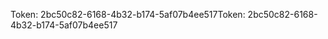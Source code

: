 <span data-ttu-id="d5821-101">Token: 2bc50c82-6168-4b32-b174-5af07b4ee517</span><span class="sxs-lookup"><span data-stu-id="d5821-101">Token: 2bc50c82-6168-4b32-b174-5af07b4ee517</span></span>